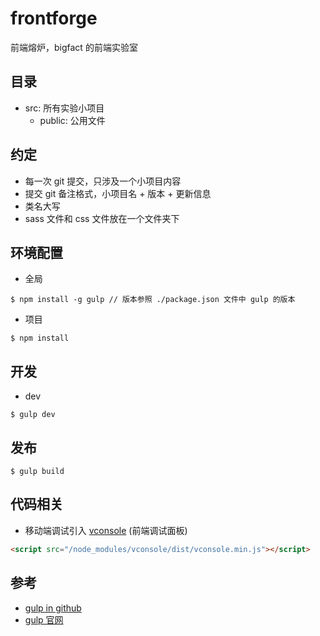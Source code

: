 # frontforge

前端熔炉，bigfact 的前端实验室

## 目录

* src: 所有实验小项目
  * public: 公用文件

## 约定

* 每一次 git 提交，只涉及一个小项目内容
* 提交 git 备注格式，小项目名 + 版本 + 更新信息
* 类名大写
* sass 文件和 css 文件放在一个文件夹下

## 环境配置

* 全局

```
$ npm install -g gulp // 版本参照 ./package.json 文件中 gulp 的版本
```

* 项目

```
$ npm install
```

## 开发

* dev

```
$ gulp dev
```

## 发布

```
$ gulp build
```

## 代码相关

* 移动端调试引入 [vconsole](https://github.com/WechatFE/vConsole) (前端调试面板)

```html
<script src="/node_modules/vconsole/dist/vconsole.min.js"></script>
```

## 参考

* [gulp in github](https://github.com/gulpjs/gulp)
* [gulp 官网](http://gulpjs.com/)
